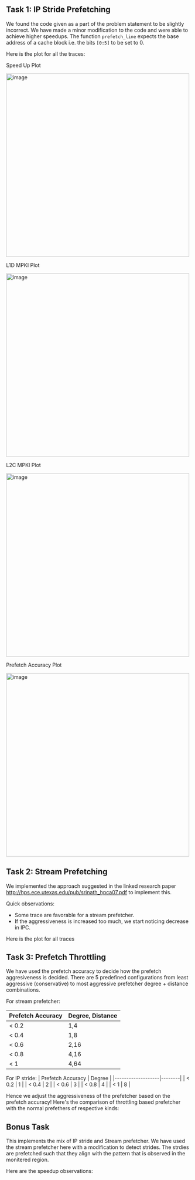 ## Task 1: IP Stride Prefetching
We found the code given as a part of the problem statement to be slightly incorrect. We have made a minor modification to the code and were able to achieve higher speedups. The function `prefetch_line` expects the base address of a cache block i.e. the bits `[0:5]` to be set to 0.

Here is the plot for all the traces:

Speed Up Plot

<img width="500" alt="image" src="https://github.com/cs683-iitb-autumn-2023/pa2-race-of-prefetchers-opcodeoutlaws/assets/142027995/41dc6baf-cfb8-4580-b7da-77c4231fef64">

  
L1D MPKI Plot

<img width="500" alt="image" src="https://github.com/cs683-iitb-autumn-2023/pa2-race-of-prefetchers-opcodeoutlaws/assets/142027995/ae7271e8-d605-4eec-81dd-3863c7d1a9bd">


L2C MPKI Plot

<img width="500" alt="image" src="https://github.com/cs683-iitb-autumn-2023/pa2-race-of-prefetchers-opcodeoutlaws/assets/142027995/b9a63f84-a28b-4db7-9f6a-18836452fec4">


Prefetch Accuracy Plot

<img width="500" alt="image" src="https://github.com/cs683-iitb-autumn-2023/pa2-race-of-prefetchers-opcodeoutlaws/assets/142027995/f1205199-c49f-4b53-aa52-889d139ed587">


## Task 2: Stream Prefetching
We implemented the approach suggested in the linked research paper http://hps.ece.utexas.edu/pub/srinath_hpca07.pdf to implement this.

Quick observations:
- Some trace are favorable for a stream prefetcher.
- If the aggressiveness is increased too much, we start noticing decrease in IPC.

Here is the plot for all traces

## Task 3: Prefetch Throttling
We have used the prefetch accuracy to decide how the prefetch aggresiveness is decided. There are 5 predefined configurations from least aggressive (conservative) to most aggressive prefetcher degree + distance combinations.

For stream prefetcher:

| Prefetch Accuracy | Degree, Distance |
| ----------------- | -----------------|
| < 0.2             | 1,4              |
| < 0.4             | 1,8              |
| < 0.6             | 2,16             |
| < 0.8             | 4,16             |
| < 1               | 4,64             |



For IP stride:
| Prefetch Accuracy | Degree |
|-------------------|--------|
| < 0.2             | 1      |
| < 0.4             | 2      |
| < 0.6             | 3      |
| < 0.8             | 4      |
| < 1               | 8      |



Hence we adjust the aggressiveness of the prefetcher based on the prefetch accuracy!
Here's the comparison of throttling based prefetcher with the normal prefethers of respective kinds:


## Bonus Task
This implements the mix of IP stride and Stream prefetcher. We have used the stream prefetcher here with a modification to detect strides. The strdies are prefetched such that they align with the pattern that is observed in the monitered region.

Here are the speedup observations:
